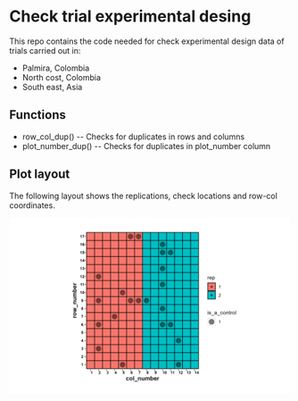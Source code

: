 # Check trial experimental desing

This repo contains the code needed for check experimental design data of trials
carried out in: 
- Palmira, Colombia
- North cost, Colombia
- South east, Asia

## Functions

- row_col_dup()
-- Checks for duplicates in rows and columns
- plot_number_dup()
-- Checks for duplicates in plot_number column

## Plot layout

The following layout shows the replications, check locations and row-col coordinates.

![](https://github.com/Cassava2050/experimental_desing/blob/main/layout.png)







